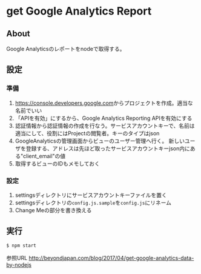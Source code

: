 # get Google Analytics Report

## About
Google Analyticsのレポートをnodeで取得する。

## 設定
### 準備
1. <https://console.developers.google.com>からプロジェクトを作成。適当な名前でいい
1. 「APIを有効」にするから、Google Analytics Reporting APIを有効にする
1. 認証情報から認証情報の作成を行なう。サービスアカウントキーで、名前は適当にして、役割にはProjectの閲覧者。キーのタイプはjson
1. GoogleAnalyticsの管理画面からビューのユーザー管理へ行く。 新しいユーザを登録する、アドレスは先ほど取ったサービスアカウントキーjson内にある"client_email"の値
1. 取得するビューのIDもメモしておく
### 設定
1. settingsディレクトリにサービスアカウントキーファイルを置く
1. settingsディレクトリの`config.js.sample`を`config.js`にリネーム
1. Change Meの部分を書き換える

## 実行

```bash
$ npm start
```



参照URL
<http://beyondjapan.com/blog/2017/04/get-google-analytics-data-by-nodejs>